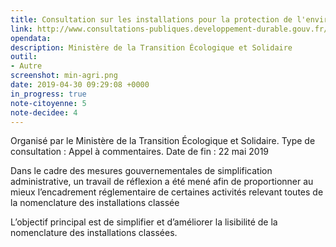 ```yaml
---
title: Consultation sur les installations pour la protection de l'environnement
link: http://www.consultations-publiques.developpement-durable.gouv.fr/decret-modifiant-la-nomenclature-des-installations-a1948.html
opendata: 
description: Ministère de la Transition Écologique et Solidaire
outil:
- Autre
screenshot: min-agri.png
date: 2019-04-30 09:29:08 +0000
in_progress: true
note-citoyenne: 5
note-decidee: 4
---
```


Organisé par le Ministère de la Transition Écologique et Solidaire. Type de consultation : Appel à commentaires. 
Date de fin : 22 mai 2019

Dans le cadre des mesures gouvernementales de simplification administrative, un travail de réflexion a été mené afin de proportionner au mieux l’encadrement réglementaire de certaines activités relevant toutes de la nomenclature des installations classée

L’objectif principal est de simplifier et d’améliorer la lisibilité de la nomenclature des installations classées. 
